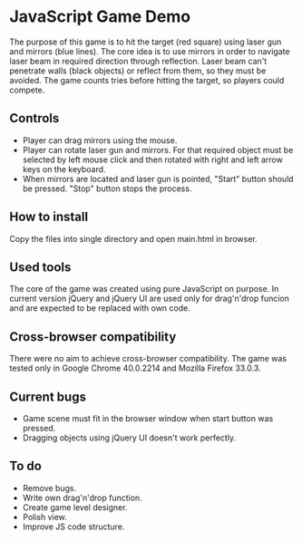 # JavaScript Game Demo

The purpose of this game is to hit the target (red square) using laser gun and mirrors (blue lines). The core idea is to use mirrors in order to navigate laser beam in required direction through reflection. Laser beam can't penetrate walls (black objects) or reflect from them, so they must be avoided.
The game counts tries before hitting the target, so players could compete.

## Controls

 - Player can drag mirrors using the mouse.
 - Player can rotate laser gun and mirrors. For that required object must be selected by left mouse click and then rotated with right and left arrow keys on the keyboard.
 - When mirrors are located and laser gun is pointed, "Start" button should be pressed. "Stop" button stops the process.

## How to install

Copy the files into single directory and open main.html in browser.

## Used tools

The core of the game was created using pure JavaScript on purpose.
In current version jQuery and jQuery UI are used only for drag'n'drop funcion and are expected to be replaced with own code.

## Cross-browser compatibility

There were no aim to achieve cross-browser compatibility. The game was tested only in Google Chrome 40.0.2214 and Mozilla Firefox 33.0.3.

## Current bugs

 - Game scene must fit in the browser window when start button was pressed.
 - Dragging objects using jQuery UI doesn't work perfectly.

## To do

 - Remove bugs.
 - Write own drag'n'drop function.
 - Create game level designer.
 - Polish view.
 - Improve JS code structure.

